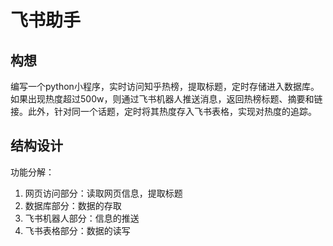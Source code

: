# 飞书助手
## 构想
编写一个python小程序，实时访问知乎热榜，提取标题，定时存储进入数据库。如果出现热度超过500w，则通过飞书机器人推送消息，返回热榜标题、摘要和链接。此外，针对同一个话题，定时将其热度存入飞书表格，实现对热度的追踪。

## 结构设计
功能分解：
1. 网页访问部分：读取网页信息，提取标题
2. 数据库部分：数据的存取
3. 飞书机器人部分：信息的推送
4. 飞书表格部分：数据的读写